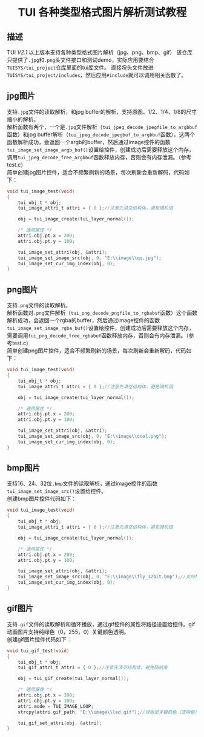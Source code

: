 <h1 align="center"> TUI 各种类型格式图片解析测试教程 </h1>

## 描述
TUI *V2.1* 以上版本支持各种类型格式图片解析（jpg、png、bmp、gif）
该仓库只提供了`.jpg`和`.png`头文件接口和测试demo，实际应用要结合`TUISYS/tui_project`仓库里面的tui库文件。
直接将头文件放进`TUISYS/tui_project/includes`，然后应用`#include`就可以调用相关函数了。

## jpg图片
支持`.jpg`文件的读取解析，和jpg buffer的解析，支持原图、1/2、1/4、1/8的尺寸缩小的解析。<br>
解析函数有两个，一个是`.jpg`文件解析（`tui_jpeg_decode_jpegfile_to_argbbuf`函数）和jpg buffer解析（`tui_jpeg_decode_jpegbuf_to_argbbuf`函数），这两个函数解析成功，会返回一个argb的buffer，然后通过image控件的函数`tui_image_set_image_argb_buf()`设置给控件，创建成功后需要释放这个内存，调用`tui_jpeg_decode_free_argbbuf`函数释放内存，否则会有内存泄漏。（参考test.c）<br>
简单创建jpg图片控件，适合不频繁刷新的场景，每次刷新会重新解码，代码如下：
``` c
void tui_image_test(void)
{
	tui_obj_t * obj;
	tui_image_attri_t attri = { 0 };//注意先清空结构体，避免随机值

	obj = tui_image_create(tui_layer_normal());

	/* 通用属性 */
	attri.obj.pt.x = 200;
	attri.obj.pt.y = 100;

	tui_image_set_attri(obj, &attri);
	tui_image_set_image_src(obj, 0, "E:\\image\\qq.jpg");
	tui_image_set_cur_img_index(obj, 0);
}
```

## png图片
支持`.png`文件的读取解析。<br>
解析函数对`.png`文件解析（`tui_png_decode_pngfile_to_rgbabuf`函数）这个函数解析成功，会返回一个rgba的buffer，然后通过image控件的函数`tui_image_set_image_rgba_buf()`设置给控件，创建成功后需要释放这个内存，需要调用`tui_png_decode_free_rgbabuf`函数释放内存，否则会有内存泄漏。（参考test.c）<br>
简单创建png图片控件，适合不频繁刷新的场景，每次刷新会重新解码，代码如下：
``` c
void tui_image_test(void)
{
	tui_obj_t * obj;
	tui_image_attri_t attri = { 0 };//注意先清空结构体，避免随机值

	obj = tui_image_create(tui_layer_normal());

	/* 通用属性 */
	attri.obj.pt.x = 200;
	attri.obj.pt.y = 100;

	tui_image_set_attri(obj, &attri);
	tui_image_set_image_src(obj, 0, "E:\\image\\cool.png");
	tui_image_set_cur_img_index(obj, 0);
}
```

## bmp图片
支持16、24、32位`.bmp`文件的读取解析，通过image控件的函数`tui_image_set_image_src()`设置给控件。<br>
创建bmp图片控件代码如下：
``` c
void tui_image_test(void)
{
	tui_obj_t * obj;
	tui_image_attri_t attri = { 0 };//注意先清空结构体，避免随机值

	obj = tui_image_create(tui_layer_normal());

	/* 通用属性 */
	attri.obj.pt.x = 200;
	attri.obj.pt.y = 100;

	tui_image_set_attri(obj, &attri);
	tui_image_set_image_src(obj, 0, "E:\\image\\fly_32bit.bmp");//支持fly_16bit.bmp，fly_4bit.bmp
	tui_image_set_cur_img_index(obj, 0);
}
```

## gif图片
支持`.gif`文件的读取解析和循环播放，通过gif控件的属性将路径设置给控件。gif动画图片支持纯绿色（0，255，0）关键颜色透明。<br>
创建gif图片控件代码如下：
``` c
void tui_gif_test(void)
{
	tui_obj_t * obj;
	tui_gif_attri_t attri = { 0 };//注意先清空结构体，避免随机值

	obj = tui_gif_create(tui_layer_normal());

	/* 通用属性 */
	attri.obj.pt.x = 200;
	attri.obj.pt.y = 100;
	attri.mode = TUI_IMAGE_LOOP;
	strcpy(attri.gif_path, "E:\\image\\led.gif");//绿色是关键颜色（透明色）

	tui_gif_set_attri(obj, &attri);
}
```
